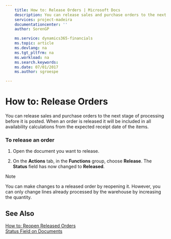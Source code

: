 ```yaml
---
    title: How to: Release Orders | Microsoft Docs
    description: You can release sales and purchase orders to the next stage of processing before it is posted. When an order is released it will be included in all availability calculations from the expected receipt date of the items.
    services: project-madeira
    documentationcenter: ''
    author: SorenGP

    ms.service: dynamics365-financials
    ms.topic: article
    ms.devlang: na
    ms.tgt_pltfrm: na
    ms.workload: na
    ms.search.keywords:
    ms.date: 07/01/2017
    ms.author: sgroespe

---
```

# How to: Release Orders
You can release sales and purchase orders to the next stage of processing before it is posted. When an order is released it will be included in all availability calculations from the expected receipt date of the items.  
  
### To release an order  
  
1.  Open the document you want to release.  
  
2.  On the **Actions** tab, in the **Functions** group, choose **Release**. The **Status** field has now changed to **Released**.  
  
> [!NOTE]  
>  You can make changes to a released order by reopening it. However, you can only change lines already processed by the warehouse by increasing the quantity.  
  
## See Also  
 [How to: Reopen Released Orders](../how-to-reopen-released-orders.md)   
 [Status Field on Documents](../status-field-on-documents.md)